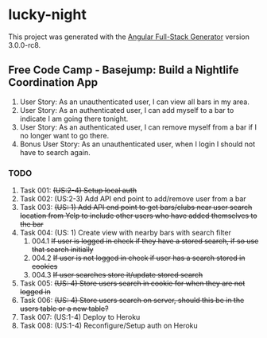 # lucky-night

This project was generated with the [Angular Full-Stack Generator](https://github.com/DaftMonk/generator-angular-fullstack) version 3.0.0-rc8.

## Free Code Camp - Basejump: Build a Nightlife Coordination App
<ol>
  <li>User Story: As an unauthenticated user, I can view all bars in my area.</li>
  <li>User Story: As an authenticated user, I can add myself to a bar to indicate I am going there tonight.</li>
  <li>User Story: As an authenticated user, I can remove myself from a bar if I no longer want to go there.</li>
  <li>Bonus User Story: As an unauthenticated user, when I login I should not have to search again.</li>
</ol>

### TODO
<ol>
<li>Task 001: <strike>(US:2-4)  Setup local auth</strike></li>
<li>Task 002: (US:2-3)  Add API end point to add/remove user from a bar</li>
<li>Task 003: <strike>(US:  1)  Add API end point to get bars/clubs near user search location from Yelp to include other users who have added themselves to the bar</strike></li>
<li>Task 004: (US:  1)  Create view with nearby bars with search filter
  <ol>
    <li>004.1 <strike>If user is logged in check if they have a stored search, if so use that search initially</strike></li>
    <li>004.2 <strike>If user is not logged in check if user has a search stored in cookies</strike></li>
    <li>004.3 <strike>If user searches store it/update stored search</strike></li>
  </ol>
</li>
<li>Task 005: <strike>(US:  4)  Store users search in cookie for when they are not logged in</strike></li>
<li>Task 006: <strike>(US:  4)  Store users search on server, should this be in the users table or a new table?</strike></li>
<li>Task 007: (US:1-4)  Deploy to Heroku</li>
<li>Task 008: (US:1-4)  Reconfigure/Setup auth on Heroku</li>
</ol>
